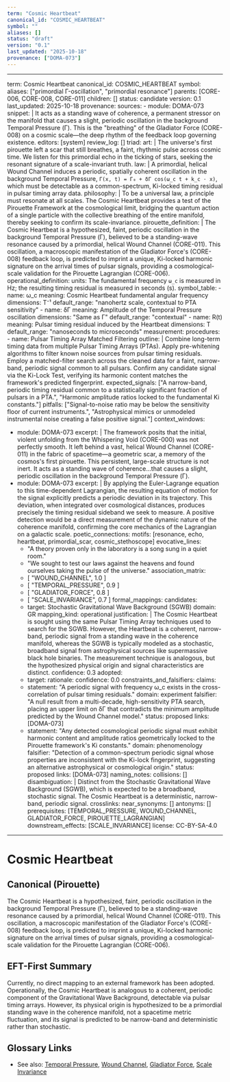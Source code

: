 ```yaml
---
term: "Cosmic Heartbeat"
canonical_id: "COSMIC_HEARTBEAT"
symbol: ""
aliases: []
status: "draft"
version: "0.1"
last_updated: "2025-10-18"
provenance: ["DOMA-073"]
---
```


---
term: Cosmic Heartbeat
canonical_id: COSMIC_HEARTBEAT
symbol: 
aliases: ["primordial Γ-oscillation", "primordial resonance"]
parents: [CORE-006, CORE-008, CORE-011]
children: []
status: candidate
version: 0.1
last_updated: 2025-10-18
provenance:
  sources:
    - module: DOMA-073
      snippet: |
        It acts as a standing wave of coherence, a permanent stressor on the manifold that causes a slight, periodic oscillation in the background Temporal Pressure (Γ). This is the "breathing" of the Gladiator Force (CORE-008) on a cosmic scale—the deep rhythm of the feedback loop governing existence.
  editors: [system]
  review_log: []
triad:
  art: |
    The universe's first pirouette left a scar that still breathes, a faint, rhythmic pulse across cosmic time. We listen for this primordial echo in the ticking of stars, seeking the resonant signature of a scale-invariant truth.
  law: |
    A primordial, helical Wound Channel induces a periodic, spatially coherent oscillation in the background Temporal Pressure, `Γ(x, t) = Γ₀ + δΓ cos(ω_c t + k_c ⋅ x)`, which must be detectable as a common-spectrum, Ki-locked timing residual in pulsar timing array data.
  philosophy: |
    To be a universal law, a principle must resonate at all scales. The Cosmic Heartbeat provides a test of the Pirouette Framework at the cosmological limit, bridging the quantum action of a single particle with the collective breathing of the entire manifold, thereby seeking to confirm its scale-invariance.
pirouette_definition: |
  The Cosmic Heartbeat is a hypothesized, faint, periodic oscillation in the background Temporal Pressure (Γ), believed to be a standing-wave resonance caused by a primordial, helical Wound Channel (CORE-011). This oscillation, a macroscopic manifestation of the Gladiator Force's (CORE-008) feedback loop, is predicted to imprint a unique, Ki-locked harmonic signature on the arrival times of pulsar signals, providing a cosmological-scale validation for the Pirouette Lagrangian (CORE-006).
operational_definition:
  units: The fundamental frequency `ω_c` is measured in Hz; the resulting timing residual is measured in seconds (s).
  symbol_table:
    - name: ω_c
      meaning: Cosmic Heartbeat fundamental angular frequency
      dimensions: T⁻¹
      default_range: "nanohertz scale, contextual to PTA sensitivity"
    - name: δΓ
      meaning: Amplitude of the Temporal Pressure oscillation
      dimensions: "Same as Γ"
      default_range: "contextual"
    - name: R(t)
      meaning: Pulsar timing residual induced by the Heartbeat
      dimensions: T
      default_range: "nanoseconds to microseconds"
  measurement:
    procedures:
      - name: Pulsar Timing Array Matched Filtering
        outline: |
          Combine long-term timing data from multiple Pulsar Timing Arrays (PTAs). Apply pre-whitening algorithms to filter known noise sources from pulsar timing residuals. Employ a matched-filter search across the cleaned data for a faint, narrow-band, periodic signal common to all pulsars. Confirm any candidate signal via the Ki-Lock Test, verifying its harmonic content matches the framework's predicted fingerprint.
        expected_signals: ["A narrow-band, periodic timing residual common to a statistically significant fraction of pulsars in a PTA.", "Harmonic amplitude ratios locked to the fundamental Ki constants."]
        pitfalls: ["Signal-to-noise ratio may be below the sensitivity floor of current instruments.", "Astrophysical mimics or unmodeled instrumental noise creating a false positive signal."]
context_windows:
  - module: DOMA-073
    excerpt: |
      The framework posits that the initial, violent unfolding from the Whispering Void (CORE-000) was not perfectly smooth. It left behind a vast, helical Wound Channel (CORE-011) in the fabric of spacetime—a geometric scar, a memory of the cosmos's first pirouette. This persistent, large-scale structure is not inert. It acts as a standing wave of coherence...that causes a slight, periodic oscillation in the background Temporal Pressure (Γ).
  - module: DOMA-073
    excerpt: |
      By applying the Euler-Lagrange equation to this time-dependent Lagrangian, the resulting equation of motion for the signal explicitly predicts a periodic deviation in its trajectory. This deviation, when integrated over cosmological distances, produces precisely the timing residual sideband we seek to measure. A positive detection would be a direct measurement of the dynamic nature of the coherence manifold, confirming the core mechanics of the Lagrangian on a galactic scale.
poetic_connections:
  motifs: [resonance, echo, heartbeat, primordial_scar, cosmic_stethoscope]
  evocative_lines:
    - "A theory proven only in the laboratory is a song sung in a quiet room."
    - "We sought to test our laws against the heavens and found ourselves taking the pulse of the universe."
  association_matrix:
    - [ "WOUND_CHANNEL", 1.0 ]
    - [ "TEMPORAL_PRESSURE", 0.9 ]
    - [ "GLADIATOR_FORCE", 0.8 ]
    - [ "SCALE_INVARIANCE", 0.7 ]
formal_mappings:
  candidates:
    - target: Stochastic Gravitational Wave Background (SGWB)
      domain: GR
      mapping_kind: operational
      justification: |
        The Cosmic Heartbeat is sought using the same Pulsar Timing Array techniques used to search for the SGWB. However, the Heartbeat is a coherent, narrow-band, periodic signal from a standing wave in the coherence manifold, whereas the SGWB is typically modeled as a stochastic, broadband signal from astrophysical sources like supermassive black hole binaries. The measurement technique is analogous, but the hypothesized physical origin and signal characteristics are distinct.
      confidence: 0.3
  adopted:
    - target:
      rationale:
      confidence: 0.0
constraints_and_falsifiers:
  claims:
    - statement: "A periodic signal with frequency ω_c exists in the cross-correlation of pulsar timing residuals."
      domain: experiment
      falsifier: "A null result from a multi-decade, high-sensitivity PTA search, placing an upper limit on δΓ that contradicts the minimum amplitude predicted by the Wound Channel model."
      status: proposed
      links: [DOMA-073]
    - statement: "Any detected cosmological periodic signal must exhibit harmonic content and amplitude ratios geometrically locked to the Pirouette framework's Ki constants."
      domain: phenomenology
      falsifier: "Detection of a common-spectrum periodic signal whose properties are inconsistent with the Ki-lock fingerprint, suggesting an alternative astrophysical or cosmological origin."
      status: proposed
      links: [DOMA-073]
naming_notes:
  collisions: []
  disambiguation: |
    Distinct from the Stochastic Gravitational Wave Background (SGWB), which is expected to be a broadband, stochastic signal. The Cosmic Heartbeat is a deterministic, narrow-band, periodic signal.
crosslinks:
  near_synonyms: []
  antonyms: []
  prerequisites: [TEMPORAL_PRESSURE, WOUND_CHANNEL, GLADIATOR_FORCE, PIROUETTE_LAGRANGIAN]
  downstream_effects: [SCALE_INVARIANCE]
license: CC-BY-SA-4.0
---

# Cosmic Heartbeat

## Canonical (Pirouette)
The Cosmic Heartbeat is a hypothesized, faint, periodic oscillation in the background Temporal Pressure (Γ), believed to be a standing-wave resonance caused by a primordial, helical Wound Channel (CORE-011). This oscillation, a macroscopic manifestation of the Gladiator Force's (CORE-008) feedback loop, is predicted to imprint a unique, Ki-locked harmonic signature on the arrival times of pulsar signals, providing a cosmological-scale validation for the Pirouette Lagrangian (CORE-006).

## EFT-First Summary
Currently, no direct mapping to an external framework has been adopted. Operationally, the Cosmic Heartbeat is analogous to a coherent, periodic component of the Gravitational Wave Background, detectable via pulsar timing arrays. However, its physical origin is hypothesized to be a primordial standing wave in the coherence manifold, not a spacetime metric fluctuation, and its signal is predicted to be narrow-band and deterministic rather than stochastic.

## Glossary Links
- See also: [Temporal Pressure](<#TEMPORAL_PRESSURE>), [Wound Channel](<#WOUND_CHANNEL>), [Gladiator Force](<#GLADIATOR_FORCE>), [Scale Invariance](<#SCALE_INVARIANCE>)
